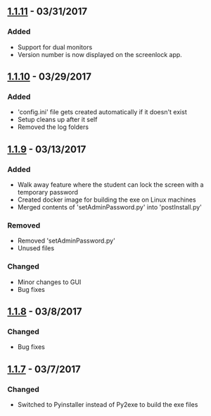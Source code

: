 ## [1.1.11]  -  03/31/2017
### Added
- Support for dual monitors
- Version number is now displayed on the screenlock app.

## [1.1.10]  -  03/29/2017
### Added
- 'config.ini' file gets created automatically if it doesn't exist
- Setup cleans up after it self
- Removed the log folders
    
## [1.1.9]  -  03/13/2017
### Added
- Walk away feature where the student can lock the screen with a temporary password
- Created docker image for building the exe on Linux machines
- Merged contents of 'setAdminPassword.py' into 'postInstall.py'

### Removed   
- Removed 'setAdminPassword.py'
- Unused files

### Changed
- Minor changes to GUI
- Bug fixes 

## [1.1.8]  -  03/8/2017
### Changed
- Bug fixes

## [1.1.7]  -  03/7/2017
### Changed
- Switched to Pyinstaller instead of Py2exe to build the exe files

[1.1.11]: https://github.com/ufabdyop/screenlock/releases/tag/1.1.11
[1.1.10]: https://github.com/ufabdyop/screenlock/releases/tag/1.1.10
[1.1.9]: https://github.com/ufabdyop/screenlock/releases/tag/1.1.9
[1.1.8]: https://github.com/ufabdyop/screenlock/releases/tag/1.1.8
[1.1.7]: https://github.com/ufabdyop/screenlock/releases/tag/1.1.7
